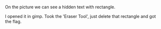 On the picture we can see a hidden text with rectangle.

I opened it in gimp. Took the 'Eraser Tool', just delete that rectangle and got the flag.
